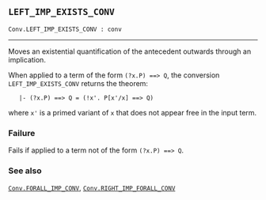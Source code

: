 ## `LEFT_IMP_EXISTS_CONV`

``` hol4
Conv.LEFT_IMP_EXISTS_CONV : conv
```

------------------------------------------------------------------------

Moves an existential quantification of the antecedent outwards through
an implication.

When applied to a term of the form `(?x.P) ==> Q`, the conversion
`LEFT_IMP_EXISTS_CONV` returns the theorem:

``` hol4
   |- (?x.P) ==> Q = (!x'. P[x'/x] ==> Q)
```

where `x'` is a primed variant of `x` that does not appear free in the
input term.

### Failure

Fails if applied to a term not of the form `(?x.P) ==> Q`.

### See also

[`Conv.FORALL_IMP_CONV`](#Conv.FORALL_IMP_CONV),
[`Conv.RIGHT_IMP_FORALL_CONV`](#Conv.RIGHT_IMP_FORALL_CONV)
